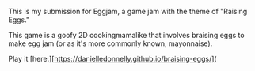This is my submission for Eggjam, a game jam with the theme of "Raising Eggs."

This game is a goofy 2D cookingmamalike that involves braising eggs to make egg jam (or as it's more commonly known, mayonnaise). 

Play it [here.][https://danielledonnelly.github.io/braising-eggs/](
